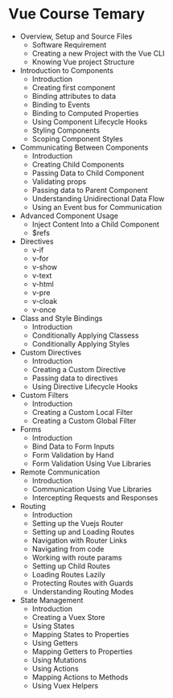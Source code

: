 # Vue Course Temary

* Overview, Setup and Source Files
	* Software Requirement
	* Creating a new Project with the Vue CLI
	* Knowing Vue project Structure
* Introduction to Components
	* Introduction
	* Creating first component
	* Binding attributes to data
	* Binding to Events
	* Binding to Computed Properties
	* Using Component Lifecycle Hooks
	* Styling Components
	* Scoping Component Styles
* Communicating Between Components
	* Introduction
	* Creating Child Components
	* Passing Data to Child Component
	* Validating props
	* Passing data to Parent Component
	* Understanding Unidirectional Data Flow
	* Using an Event bus for Communication
* Advanced Component Usage
	* Inject Content Into a Child Component
	* $refs
* Directives
	* v-if
	* v-for
	* v-show
	* v-text
	* v-html
	* v-pre
	* v-cloak
	* v-once
* Class and Style Bindings
	* Introduction
	* Conditionally Applying Classess
	* Conditionally Applying Styles
* Custom Directives
	* Introduction
	* Creating a Custom Directive
	* Passing data to directives
	* Using Directive Lifecycle Hooks
* Custom Filters
	* Introduction
	* Creating a Custom Local Filter
	* Creating a Custom Global Filter
* Forms
	* Introduction
	* Bind Data to Form Inputs
	* Form Validation by Hand
	* Form Validation Using Vue Libraries
* Remote Communication
	* Introduction
	* Communication Using Vue Libraries
	* Intercepting Requests and Responses
* Routing
	* Introduction
	* Setting up the Vuejs Router
	* Setting up and Loading Routes
	* Navigation with Router Links
	* Navigating from code
	* Working with route params
	* Setting up Child Routes
	* Loading Routes Lazily
	* Protecting Routes with Guards
	* Understanding Routing Modes
* State Management
	* Introduction
	* Creating a Vuex Store
	* Using States
	* Mapping States to Properties
	* Using Getters
	* Mapping Getters to Properties
	* Using Mutations
	* Using Actions
	* Mapping Actions to Methods
	* Using Vuex Helpers
